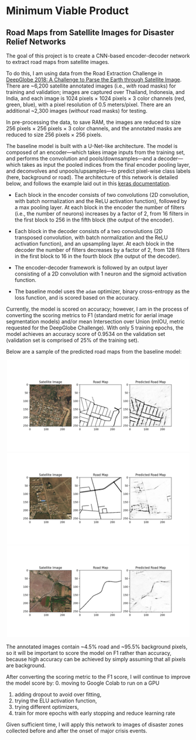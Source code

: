 # Minimum Viable Product
## Road Maps from Satellite Images for Disaster Relief Networks


The goal of this project is to create a CNN-based encoder-decoder network to extract road maps from satellite images.

To do this, I am using data from the Road Extraction Challenge in [DeepGlobe 2018: A Challenge to Parse the Earth through Satellite Image](https://arxiv.org/pdf/1805.06561.pdf). There are ~6,200 satellite annotated images (i.e., _with_ road masks) for training and validation; images are captured over Thailand, Indonesia, and India, and each image is 1024 pixels &times; 1024 pixels &times; 3 color channels (red, green, blue), with a pixel resolution of 0.5 meters/pixel. There are an additional ~2,300 images (_without_ road masks) for testing.

In pre-processing the data, to save RAM, the images are reduced to size 256 pixels &times; 256 pixels &times; 3 color channels, and the annotated masks are reduced to size 256 pixels &times; 256 pixels.

The baseline model is built with a U-Net-like architecture. The model is composed of an encoder&mdash;which takes image inputs from the training set, and performs the convolution and pools/downsamples&mdash;and a decoder&mdash;which takes as input the pooled indices from the final encoder pooling layer, and deconvolves and unpools/upsamples&mdash;to predict pixel-wise class labels (here, background or road). The architecture of this network is detailed below, and follows the example laid out in this [keras documentation](https://keras.io/examples/vision/oxford_pets_image_segmentation/).

- Each block in the encoder consists of two convolutions (2D convolution, with batch normalization and the ReLU activation function), followed by a max pooling layer. At each block in the encoder the number of filters (i.e., the number of neurons) increases by a factor of 2, from 16 filters in the first block to 256 in the fifth block (the output of the encoder).

- Each block in the decoder consists of a two convolutions (2D transposed convolution, with batch normalization and the ReLU activation function), and an upsampling layer.  At each block in the decoder the number of filters decreases by a factor of 2, from 128 filters in the first block to 16 in the fourth block (the output of the decoder).

- The encoder-decoder framework is followed by an output layer consisting of a 2D convolution with 1 neuron and the sigmoid activation function.

- The baseline model uses the `adam` optimizer, binary cross-entropy as the loss function, and is scored based on the accuracy.

Currently, the model is scored on accuracy; however, I am in the process of converting the scoring metrics to F1 (standard metric for aerial image segmentation models) and/or mean Intersection over Union (mIOU, metric requested for the DeepGlobe Challenge). With only 5 training epochs, the model achieves an accuracy score of 0.9534 on the validation set (validation set is comprised of 25% of the training set).

Below are a sample of the predicted road maps from the baseline model:
<p float="left" align="center">
  <img src="figures/predicted_road_map_1347.png" width="500" />
  <img src="figures/predicted_road_map_3747.png" width="500" />
  <img src="figures/predicted_road_map_5029.png" width="500" />
</p>

The annotated images contain ~4.5% road and ~95.5% background pixels, so it will be important to score the model on F1 rather than accuracy, because high accuracy can be achieved by simply assuming that all pixels are background.

After converting the scoring metric to the F1 score, I will continue to improve the model score by:
0. moving to Google Colab to run on a GPU
1. adding dropout to avoid over fitting,
2. trying the ELU activation function,
3. trying different optimizers,
4. train for more epochs with early stopping and reduce learning rate

Given sufficient time, I will apply this network to images of disaster zones collected before and after the onset of major crisis events.
